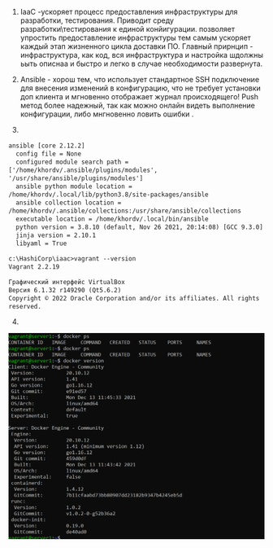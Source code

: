 1. IaaC -ускоряет процесс предоставления инфраструктуры для разработки, тестирования. Приводит среду разработки\тестирования к единой конйигурации.
    позволяет упростить предоставление инфраструктуры тем самым ускоряет каждый этап жизненного цикла доставки ПО. 
    Главный прирнцип - инфраструктура, как код, вся инфраструктура и настройка шдолжны ьыть описнаа и быстро и легко в случае необходимости развернута.


2. Ansible - хорош тем, что использует стандартное SSH подключение для внесения изменений в конфигурацию, что не требует установки доп клиента и мгновенно отображает журнал происходящего!
    Push  метод более надежный, так как можно онлайн видеть выполнение конфигурации, либо мнгновенно ловить ошибки .


3. 

```khordv@LTP-IT-025:~$ ansible --version
ansible [core 2.12.2]
  config file = None
  configured module search path = ['/home/khordv/.ansible/plugins/modules', '/usr/share/ansible/plugins/modules']
  ansible python module location = /home/khordv/.local/lib/python3.8/site-packages/ansible
  ansible collection location = /home/khordv/.ansible/collections:/usr/share/ansible/collections
  executable location = /home/khordv/.local/bin/ansible
  python version = 3.8.10 (default, Nov 26 2021, 20:14:08) [GCC 9.3.0]
  jinja version = 2.10.1
  libyaml = True
  ```
```buildoutcfg
c:\HashiCorp\iaac>vagrant --version
Vagrant 2.2.19
```
```buildoutcfg
Графический интерфейс VirtualBox
Версия 6.1.32 r149290 (Qt5.6.2)
Copyright © 2022 Oracle Corporation and/or its affiliates. All rights reserved.
```
4. 
![alt text](branching/img_25.png)


